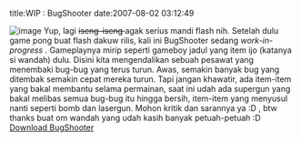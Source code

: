 title:WIP : BugShooter
date:2007-08-02 03:12:49

![image](http://www.smka-smr.sch.id/cebong/bugshooter0.jpg)
Yup, lagi
<s>
 iseng-iseng
</s>
agak serius mandi flash nih. Setelah dulu game pong buat flash dakuw rilis, kali ini BugShooter sedang
<em>
 work-in-progress
</em>
. Gameplaynya mirip seperti gameboy jadul yang item ijo (katanya si wandah) dulu. Disini kita mengendalikan sebuah pesawat yang menembaki bug-bug yang terus turun. Awas, semakin banyak bug yang ditembak semakin cepat mereka turun. Tapi jangan khawatir, ada item-item yang bakal membantu selama permainan, saat ini udah ada supergun yang bakal melibas semua bug-bug itu hingga bersih, item-item yang menyusul nanti seperti bomb dan lasergun. Mohon kritik dan sarannya ya :D , btw thanks buat om wandah yang udah kasih banyak petuah-petuah :D
<a href="http://www.smka-smr.sch.id/cebong/BugShooter.exe">
 Download BugShooter
</a>